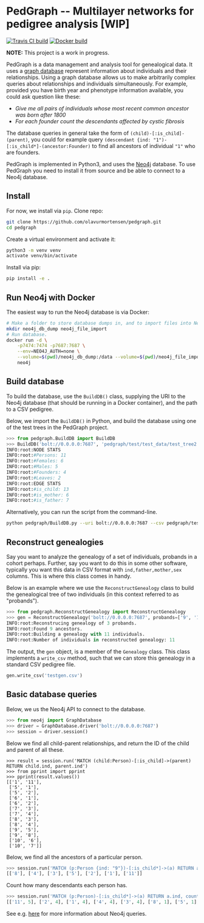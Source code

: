 # PedGraph -- Multilayer networks for pedigree analysis [WIP]

[![Travis CI build](https://api.travis-ci.org/olavurmortensen/pedgraph.svg?branch=master&status=passed)](https://travis-ci.org/github/olavurmortensen/pedgraph) [![Docker build](https://img.shields.io/badge/Docker%20build-Available-informational)](https://hub.docker.com/repository/docker/olavurmortensen/pedgraph)

**NOTE:** This project is a work in progress.

PedGraph is a data management and analysis tool for genealogical data. It uses a [graph database](https://neo4j.com/developer/graph-database/) represent information about individuals and their relationships. Using a graph database allows us to make arbitrarily complex queries about relationships and individuals simultaneously. For example, provided you have birth year and phenotype information available, you could ask question like these:

* *Give me all pairs of individuals whose most recent common ancestor was born after 1800*
* *For each founder count the descendants affected by cystic fibrosis*

The database queries in general take the form of `(child)-[:is_child]-(parent)`, you could for example query `(descendant {ind: "1")-[:is_child*]-(ancestor:Founder)` to find all ancestors of individual `"1"` who are founders.

PedGraph is implemented in Python3, and uses the [Neo4j](https://neo4j.com/) database. To use PedGraph you need to install it from source and be able to connect to a Neo4j database.

## Install

For now, we install via `pip`. Clone repo:

```bash
git clone https://github.com/olavurmortensen/pedgraph.git
cd pedgraph
```

Create a virtual environment and activate it:

```bash
python3 -m venv venv
activate venv/bin/activate
```

Install via pip:

```bash
pip install -e .
```

## Run Neo4j with Docker

The easiest way to run the Neo4j database is via Docker:

```bash
# Make a folder to store database dumps in, and to import files into Neo4j.
mkdir neo4j_db_dump neo4j_file_import
# Run database.
docker run -d \
    -p7474:7474 -p7687:7687 \
    --env=NEO4J_AUTH=none \
    --volume=$(pwd)/neo4j_db_dump:/data --volume=$(pwd)/neo4j_file_import:/var/lib/neo4j/import/ \
    neo4j
```

## Build database

To build the database, use the `BuildDB()` class, supplying the URI to the Neo4j database (that should be running in a Docker container), and the path to a CSV pedigree.

Below, we import the `BuildDB()` in Python, and build the database using one of the test trees in the PedGraph project.

```python
>>> from pedgraph.BuildDB import BuildDB
>>> BuildDB('bolt://0.0.0.0:7687', 'pedgraph/test/test_data/test_tree2.csv')
INFO:root:NODE STATS
INFO:root:#Persons: 11
INFO:root:#Females: 6
INFO:root:#Males: 5
INFO:root:#Founders: 4
INFO:root:#Leaves: 2
INFO:root:EDGE STATS
INFO:root:#is_child: 13
INFO:root:#is_mother: 6
INFO:root:#is_father: 7
```

Alternatively, you can run the script from the command-line.

```bash
python pedgraph/BuildDB.py --uri bolt://0.0.0.0:7687 --csv pedgraph/test/test_data/test_tree2.csv
```

## Reconstruct genealogies

Say you want to analyze the genealogy of a set of individuals, probands in a cohort perhaps. Further, say you want to do this in some other software, typically you want this data in CSV format with `ind,father,mother,sex` columns. This is where this class comes in handy.

Below is an example where we use the `ReconstructGenealogy` class to build the genealogical tree of two individuals (in this context referred to as "probands").

```python
>>> from pedgraph.ReconstructGenealogy import ReconstructGenealogy
>>> gen = ReconstructGenealogy('bolt://0.0.0.0:7687', probands=['9', '10'])
INFO:root:Reconstrucing genealogy of 3 probands.
INFO:root:Found 9 ancestors.
INFO:root:Building a genealogy with 11 individuals.
INFO:root:Number of individuals in reconstructed genealogy: 11
```

The output, the `gen` object, is a member of the `Genealogy` class. This class implements a `write_csv` method, such that we can store this genealogy in a standard CSV pedigree file.

```python
gen.write_csv('testgen.csv')
```

## Basic database queries

Below, we us the Neo4j API to connect to the database.

```python
>>> from neo4j import GraphDatabase
>>> driver = GraphDatabase.driver('bolt://0.0.0.0:7687')
>>> session = driver.session()
```

Below we find all child-parent relationships, and return the ID of the child and parent of all these.

```
>>> result = session.run('MATCH (child:Person)-[:is_child]->(parent) RETURN child.ind, parent.ind')
>>> from pprint import pprint
>>> pprint(result.values())
[['1', '11'],
 ['5', '1'],
 ['5', '2'],
 ['6', '1'],
 ['6', '2'],
 ['7', '3'],
 ['7', '4'],
 ['8', '3'],
 ['8', '4'],
 ['9', '5'],
 ['9', '8'],
 ['10', '6'],
 ['10', '7']]
```

Below, we find all the ancestors of a particular person.

```python
>>> session.run('MATCH (p:Person {ind: "9"})-[:is_child*]->(a) RETURN a.ind').values()
[['8'], ['4'], ['3'], ['5'], ['2'], ['1'], ['11']]
```

Count how many descendants each person has.

```python
>>> session.run('MATCH (p:Person)-[:is_child*]->(a) RETURN a.ind, count(*)').values()
[['11', 5], ['2', 4], ['1', 4], ['4', 4], ['3', 4], ['8', 1], ['5', 1], ['7', 1], ['6', 1]]
```

See e.g. [here](https://neo4j.com/developer/cypher/) for more information about Neo4j queries.
